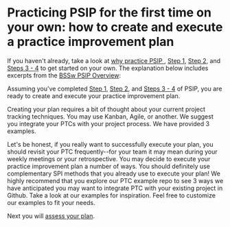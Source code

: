 # Practicing PSIP for the first time on your own: how to create and execute a practice improvement plan

If you haven't already, take a look at [why practice PSIP ](why_practice_PSIP.md), [Step 1](how_to.md), [Step 2](how_to_set_goals.md), and [Steps 3 - 4](how_to_create_ptc.md) to get started on your own. The explanation below includes excerpts from the [BSSw PSIP Overview](https://github.com/betterscientificsoftware/PSIP-Tools/blob/master/PSIP-Overview.md):

Assuming you've completed [Step 1](how_to.md), [Step 2](how_to_set_goals.md), and [Steps 3 - 4](how_to_create_ptc.md) of PSIP, you are ready to create and execute your practice improvement plan.

Creating your plan requires a bit of thought about your current project tracking techniques. You may use Kanban, Agile, or another. We suggest you integrate your PTCs with your project process. We have provided 3 examples.

Let's be honest, if you really want to successfully execute your plan, you should revisit your PTC frequently--for your team it may mean during your weekly meetings or your retrospective. You may decide to execute your practice improvement plan a number of ways. 
 You should definitely use complementary SPI methods that you already use to execute your plan! We highly recommend that you explore our PTC example repo to see 3 ways we have anticipated you may want to integrate PTC with your existing project in Github. Take a look at our examples for inspiration. Feel free to customize our examples to fit your needs.
 
 Next you will [assess your plan](how_to_assess_progress.md).
